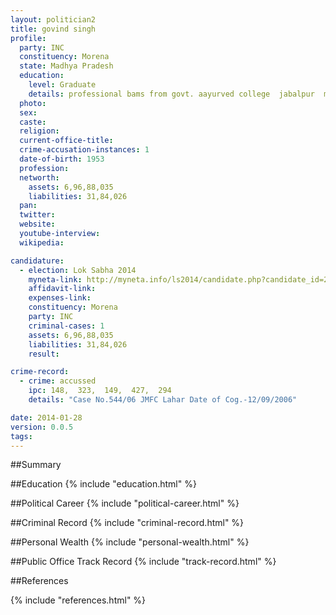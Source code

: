 ```yaml
---
layout: politician2
title: govind singh
profile: 
  party: INC
  constituency: Morena
  state: Madhya Pradesh
  education: 
    level: Graduate
    details: professional bams from govt. aayurved college  jabalpur  mp in 1975  ba from jabalpur university  in 1974  inter from shri ravindranath tagore  higher sec. school bhind in 1969.
  photo: 
  sex: 
  caste: 
  religion: 
  current-office-title: 
  crime-accusation-instances: 1
  date-of-birth: 1953
  profession: 
  networth: 
    assets: 6,96,88,035
    liabilities: 31,84,026
  pan: 
  twitter: 
  website: 
  youtube-interview: 
  wikipedia: 

candidature: 
  - election: Lok Sabha 2014
    myneta-link: http://myneta.info/ls2014/candidate.php?candidate_id=2980
    affidavit-link: 
    expenses-link: 
    constituency: Morena 
    party: INC
    criminal-cases: 1
    assets: 6,96,88,035
    liabilities: 31,84,026
    result:  

crime-record: 
  - crime: accussed
    ipc: 148,  323,  149,  427,  294
    details: "Case No.544/06 JMFC Lahar Date of Cog.-12/09/2006" 

date: 2014-01-28
version: 0.0.5
tags: 
---
```

##Summary


##Education
{% include "education.html" %}


##Political Career
{% include "political-career.html" %}


##Criminal Record
{% include "criminal-record.html" %}


##Personal Wealth
{% include "personal-wealth.html" %}


##Public Office Track Record
{% include "track-record.html" %}


##References


{% include "references.html" %}